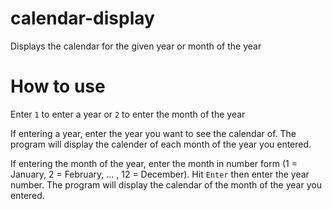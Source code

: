 # calendar-display
Displays the calendar for the given year or month of the year

# How to use
Enter `1` to enter a year or `2` to enter the month of the year

If entering a year, enter the year you want to see the calendar of. The program will display the calender of each month of the year you entered.

If entering the month of the year, enter the month in number form (1 = January, 2 = February, ... , 12 = December).
Hit `Enter` then enter the year number. The program will display the calendar of the month of the year you entered.
